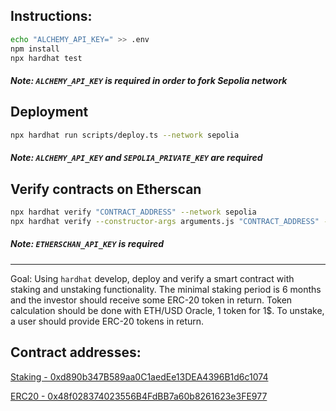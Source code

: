 ## Instructions:
```bash
echo "ALCHEMY_API_KEY=" >> .env
npm install
npx hardhat test
```
##### Note: `ALCHEMY_API_KEY` is required in order to fork Sepolia network

## Deployment
```bash
npx hardhat run scripts/deploy.ts --network sepolia 
```
##### Note: `ALCHEMY_API_KEY` and `SEPOLIA_PRIVATE_KEY` are required

## Verify contracts on Etherscan
```bash
npx hardhat verify "CONTRACT_ADDRESS" --network sepolia
npx hardhat verify --constructor-args arguments.js "CONTRACT_ADDRESS" --network sepolia
```
##### Note: `ETHERSCHAN_API_KEY` is required
____
Goal: Using `hardhat` develop, deploy and verify a smart contract with staking and unstaking functionality.
The minimal staking period is 6 months and the investor should receive some ERC-20 token in return.
Token calculation should be done with ETH/USD Oracle, 1 token for 1$.
To unstake, a user should provide ERC-20 tokens in return.

## Contract addresses:
[Staking - 0xd890b347B589aa0C1aedEe13DEA4396B1d6c1074](https://sepolia.etherscan.io/address/0xd890b347B589aa0C1aedEe13DEA4396B1d6c1074)

[ERC20 - 0x48f028374023556B4FdBB7a60b8261623e3FE977](https://sepolia.etherscan.io/token/0x48f028374023556B4FdBB7a60b8261623e3FE977)

